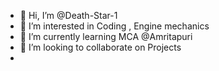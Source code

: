 - 👋 Hi, I’m @Death-Star-1
- 👀 I’m interested in Coding , Engine mechanics
- 🌱 I’m currently learning MCA @Amritapuri 
- 💞️ I’m looking to collaborate on Projects
-


